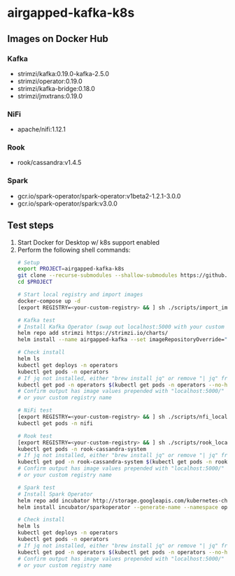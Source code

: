 # airgapped-kafka-k8s

## Images on Docker Hub
### Kafka
- strimzi/kafka:0.19.0-kafka-2.5.0
- strimzi/operator:0.19.0
- strimzi/kafka-bridge:0.18.0
- strimzi/jmxtrans:0.19.0
### NiFi
- apache/nifi:1.12.1
### Rook
- rook/cassandra:v1.4.5
### Spark
- gcr.io/spark-operator/spark-operator:v1beta2-1.2.1-3.0.0
- gcr.io/spark-operator/spark:v3.0.0

## Test steps
1. Start Docker for Desktop w/ k8s support enabled
2. Perform the following shell commands:
    ``` zsh
    # Setup
    export PROJECT=airgapped-kafka-k8s
    git clone --recurse-submodules --shallow-submodules https://github.com/raft-tech/$PROJECT
    cd $PROJECT

    # Start local registry and import images
    docker-compose up -d
    [export REGISTRY=<your-custom-registry> && ] sh ./scripts/import_images.sh

    # Kafka test
    # Install Kafka Operator (swap out localhost:5000 with your custom name if you're using one)
    helm repo add strimzi https://strimzi.io/charts/
    helm install --name airgapped-kafka --set imageRepositoryOverride="localhost:5000/strimzi" --create-namespace -n operators strimzi/strimzi-kafka-operator

    # Check install
    helm ls
    kubectl get deploys -n operators
    kubectl get pods -n operators
    # If jq not installed, either "brew install jq" or remove "| jq" from below
    kubectl get pod -n operators $(kubectl get pods -n operators --no-headers -o custom-columns=":metadata.name") -o jsonpath='{$.spec.containers[*].env[3:]}' | jq
    # Confirm output has image values prepended with "localhost:5000/" 
    # or your custom registry name

    # NiFi test
    [export REGISTRY=<your-custom-registry> && ] sh ./scripts/nfi_local.sh
    kubectl get pods -n nifi

    # Rook test
    [export REGISTRY=<your-custom-registry> && ] sh ./scripts/rook_local.sh
    kubectl get pods -n rook-cassandra-system
    # If jq not installed, either "brew install jq" or remove "| jq" from below
    kubectl get pod -n rook-cassandra-system $(kubectl get pods -n rook-cassandra-system --no-headers -o custom-columns=":metadata.name") -o jsonpath='{$.spec.containers[*].env[3:]}' | jq
    # Confirm output has image values prepended with "localhost:5000/" 
    # or your custom registry name    

    # Spark test
    # Install Spark Operator
    helm repo add incubator http://storage.googleapis.com/kubernetes-charts-incubator
    helm install incubator/sparkoperator --generate-name --namespace operators --set sparkJobNamespace=default

    # Check install
    helm ls
    kubectl get deploys -n operators
    kubectl get pods -n operators
    # If jq not installed, either "brew install jq" or remove "| jq" from below
    kubectl get pod -n operators $(kubectl get pods -n operators --no-headers -o custom-columns=":metadata.name") -o jsonpath='{$.spec.containers[*].env[3:]}' | jq
    # Confirm output has image values prepended with "localhost:5000/" 
    # or your custom registry name
    ```

